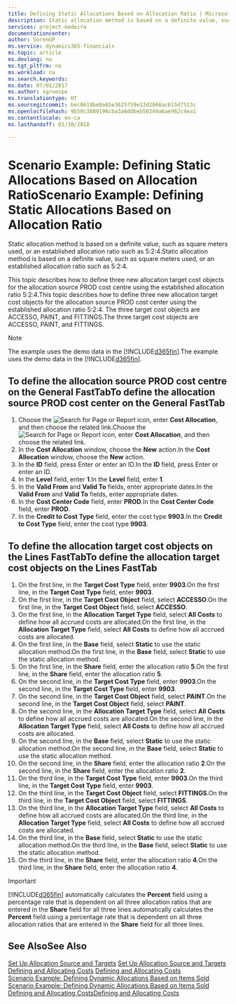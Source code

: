 ```yaml
---
title: Defining Static Allocations Based on Allocation Ratio | Microsoft Docs
description: Static allocation method is based on a definite value, such as square meters used, or an established allocation ratio such as 5:2:4.
services: project-madeira
documentationcenter: 
author: SorenGP
ms.service: dynamics365-financials
ms.topic: article
ms.devlang: na
ms.tgt_pltfrm: na
ms.workload: na
ms.search.keywords: 
ms.date: 07/01/2017
ms.author: sgroespe
ms.translationtype: HT
ms.sourcegitcommit: bec0619be0a65e3625759e13d2866ac615d7513c
ms.openlocfilehash: 9b58c3889196cba3a6ddbeb50249a6ae962c4ea1
ms.contentlocale: en-ca
ms.lasthandoff: 01/30/2018

---
```

# <a name="scenario-example-defining-static-allocations-based-on-allocation-ratio"></a><span data-ttu-id="0beff-103">Scenario Example: Defining Static Allocations Based on Allocation Ratio</span><span class="sxs-lookup"><span data-stu-id="0beff-103">Scenario Example: Defining Static Allocations Based on Allocation Ratio</span></span>
<span data-ttu-id="0beff-104">Static allocation method is based on a definite value, such as square meters used, or an established allocation ratio such as 5:2:4.</span><span class="sxs-lookup"><span data-stu-id="0beff-104">Static allocation method is based on a definite value, such as square meters used, or an established allocation ratio such as 5:2:4.</span></span>  

<span data-ttu-id="0beff-105">This topic describes how to define three new allocation target cost objects for the allocation source PROD cost centre using the established allocation ratio 5:2:4.</span><span class="sxs-lookup"><span data-stu-id="0beff-105">This topic describes how to define three new allocation target cost objects for the allocation source PROD cost center using the established allocation ratio 5:2:4.</span></span> <span data-ttu-id="0beff-106">The three target cost objects are ACCESSO, PAINT, and FITTINGS.</span><span class="sxs-lookup"><span data-stu-id="0beff-106">The three target cost objects are ACCESSO, PAINT, and FITTINGS.</span></span>  

> [!NOTE]  
>  <span data-ttu-id="0beff-107">The example uses the demo data in the [!INCLUDE[d365fin](includes/d365fin_md.md)].</span><span class="sxs-lookup"><span data-stu-id="0beff-107">The example uses the demo data in the [!INCLUDE[d365fin](includes/d365fin_md.md)].</span></span>  

## <a name="to-define-the-allocation-source-prod-cost-center-on-the-general-fasttab"></a><span data-ttu-id="0beff-108">To define the allocation source PROD cost centre on the General FastTab</span><span class="sxs-lookup"><span data-stu-id="0beff-108">To define the allocation source PROD cost center on the General FastTab</span></span>  

1.  <span data-ttu-id="0beff-109">Choose the ![Search for Page or Report](media/ui-search/search_small.png "Search for Page or Report icon") icon, enter **Cost Allocation**, and then choose the related link.</span><span class="sxs-lookup"><span data-stu-id="0beff-109">Choose the ![Search for Page or Report](media/ui-search/search_small.png "Search for Page or Report icon") icon, enter **Cost Allocation**, and then choose the related link.</span></span>  
2.  <span data-ttu-id="0beff-110">In the **Cost Allocation** window, choose the **New** action.</span><span class="sxs-lookup"><span data-stu-id="0beff-110">In the **Cost Allocation** window, choose the **New** action.</span></span>  
3.  <span data-ttu-id="0beff-111">In the **ID** field, press Enter or enter an ID.</span><span class="sxs-lookup"><span data-stu-id="0beff-111">In the **ID** field, press Enter or enter an ID.</span></span>  
4.  <span data-ttu-id="0beff-112">In the **Level** field, enter **1**.</span><span class="sxs-lookup"><span data-stu-id="0beff-112">In the **Level** field, enter **1**.</span></span>  
5.  <span data-ttu-id="0beff-113">In the **Valid From** and **Valid To** fields, enter appropriate dates.</span><span class="sxs-lookup"><span data-stu-id="0beff-113">In the **Valid From** and **Valid To** fields, enter appropriate dates.</span></span>  
6.  <span data-ttu-id="0beff-114">In the **Cost Center Code** field, enter **PROD**.</span><span class="sxs-lookup"><span data-stu-id="0beff-114">In the **Cost Center Code** field, enter **PROD**.</span></span>  
7.  <span data-ttu-id="0beff-115">In the **Credit to Cost Type** field, enter the cost type **9903**.</span><span class="sxs-lookup"><span data-stu-id="0beff-115">In the **Credit to Cost Type** field, enter the cost type **9903**.</span></span>  

## <a name="to-define-the-allocation-target-cost-objects-on-the-lines-fasttab"></a><span data-ttu-id="0beff-116">To define the allocation target cost objects on the Lines FastTab</span><span class="sxs-lookup"><span data-stu-id="0beff-116">To define the allocation target cost objects on the Lines FastTab</span></span>  

1.  <span data-ttu-id="0beff-117">On the first line, in the **Target Cost Type** field, enter **9903**.</span><span class="sxs-lookup"><span data-stu-id="0beff-117">On the first line, in the **Target Cost Type** field, enter **9903**.</span></span>  
2.  <span data-ttu-id="0beff-118">On the first line, in the **Target Cost Object** field, select **ACCESSO**.</span><span class="sxs-lookup"><span data-stu-id="0beff-118">On the first line, in the **Target Cost Object** field, select **ACCESSO**.</span></span>  
3.  <span data-ttu-id="0beff-119">On the first line, in the **Allocation Target Type** field, select **All Costs** to define how all accrued costs are allocated.</span><span class="sxs-lookup"><span data-stu-id="0beff-119">On the first line, in the **Allocation Target Type** field, select **All Costs** to define how all accrued costs are allocated.</span></span>  
4.  <span data-ttu-id="0beff-120">On the first line, in the **Base** field, select **Static** to use the static allocation method.</span><span class="sxs-lookup"><span data-stu-id="0beff-120">On the first line, in the **Base** field, select **Static** to use the static allocation method.</span></span>  
5.  <span data-ttu-id="0beff-121">On the first line, in the **Share** field, enter the allocation ratio **5**.</span><span class="sxs-lookup"><span data-stu-id="0beff-121">On the first line, in the **Share** field, enter the allocation ratio **5**.</span></span>  
6.  <span data-ttu-id="0beff-122">On the second line, in the **Target Cost Type** field, enter **9903**.</span><span class="sxs-lookup"><span data-stu-id="0beff-122">On the second line, in the **Target Cost Type** field, enter **9903**.</span></span>  
7.  <span data-ttu-id="0beff-123">On the second line, in the **Target Cost Object** field, select **PAINT**.</span><span class="sxs-lookup"><span data-stu-id="0beff-123">On the second line, in the **Target Cost Object** field, select **PAINT**.</span></span>  
8.  <span data-ttu-id="0beff-124">On the second line, in the **Allocation Target Type** field, select **All Costs** to define how all accrued costs are allocated.</span><span class="sxs-lookup"><span data-stu-id="0beff-124">On the second line, in the **Allocation Target Type** field, select **All Costs** to define how all accrued costs are allocated.</span></span>  
9. <span data-ttu-id="0beff-125">On the second line, in the **Base** field, select **Static** to use the static allocation method.</span><span class="sxs-lookup"><span data-stu-id="0beff-125">On the second line, in the **Base** field, select **Static** to use the static allocation method.</span></span>  
10. <span data-ttu-id="0beff-126">On the second line, in the **Share** field, enter the allocation ratio **2**.</span><span class="sxs-lookup"><span data-stu-id="0beff-126">On the second line, in the **Share** field, enter the allocation ratio **2**.</span></span>  
11. <span data-ttu-id="0beff-127">On the third line, in the **Target Cost Type** field, enter **9903**.</span><span class="sxs-lookup"><span data-stu-id="0beff-127">On the third line, in the **Target Cost Type** field, enter **9903**.</span></span>  
12. <span data-ttu-id="0beff-128">On the third line, in the **Target Cost Object** field, select **FITTINGS**.</span><span class="sxs-lookup"><span data-stu-id="0beff-128">On the third line, in the **Target Cost Object** field, select **FITTINGS**.</span></span>  
13. <span data-ttu-id="0beff-129">On the third line, in the **Allocation Target Type** field, select **All Costs** to define how all accrued costs are allocated.</span><span class="sxs-lookup"><span data-stu-id="0beff-129">On the third line, in the **Allocation Target Type** field, select **All Costs** to define how all accrued costs are allocated.</span></span>  
14. <span data-ttu-id="0beff-130">On the third line, in the **Base** field, select **Static** to use the static allocation method.</span><span class="sxs-lookup"><span data-stu-id="0beff-130">On the third line, in the **Base** field, select **Static** to use the static allocation method.</span></span>  
15. <span data-ttu-id="0beff-131">On the third line, in the **Share** field, enter the allocation ratio **4**.</span><span class="sxs-lookup"><span data-stu-id="0beff-131">On the third line, in the **Share** field, enter the allocation ratio **4**.</span></span>  

> [!IMPORTANT]  
>  [!INCLUDE[d365fin](includes/d365fin_md.md)] <span data-ttu-id="0beff-132">automatically calculates the **Percent** field using a percentage rate that is dependent on all three allocation ratios that are entered in the **Share** field for all three lines.</span><span class="sxs-lookup"><span data-stu-id="0beff-132">automatically calculates the **Percent** field using a percentage rate that is dependent on all three allocation ratios that are entered in the **Share** field for all three lines.</span></span>  

## <a name="see-also"></a><span data-ttu-id="0beff-133">See Also</span><span class="sxs-lookup"><span data-stu-id="0beff-133">See Also</span></span>  
<span data-ttu-id="0beff-134">[Set Up Allocation Source and Targets](finance-how-to-set-up-allocation-source-and-targets.md) </span><span class="sxs-lookup"><span data-stu-id="0beff-134">[Set Up Allocation Source and Targets](finance-how-to-set-up-allocation-source-and-targets.md) </span></span>  
<span data-ttu-id="0beff-135">[Defining and Allocating Costs](finance-define-and-allocate-costs.md) </span><span class="sxs-lookup"><span data-stu-id="0beff-135">[Defining and Allocating Costs](finance-define-and-allocate-costs.md) </span></span>  
<span data-ttu-id="0beff-136">[Scenario Example: Defining Dynamic Allocations Based on Items Sold](finance-scenario-example-defining-dynamic-allocations-based-on-items-sold.md) </span><span class="sxs-lookup"><span data-stu-id="0beff-136">[Scenario Example: Defining Dynamic Allocations Based on Items Sold](finance-scenario-example-defining-dynamic-allocations-based-on-items-sold.md) </span></span>  
[<span data-ttu-id="0beff-137">Defining and Allocating Costs</span><span class="sxs-lookup"><span data-stu-id="0beff-137">Defining and Allocating Costs</span></span>](finance-define-and-allocate-costs.md)

